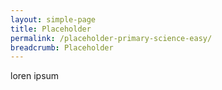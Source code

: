 ```yaml
---
layout: simple-page
title: Placeholder
permalink: /placeholder-primary-science-easy/
breadcrumb: Placeholder
---
```

loren ipsum
